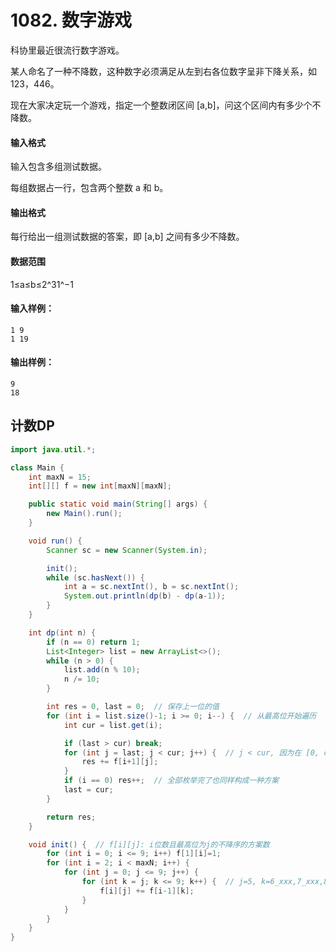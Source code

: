 # 1082. 数字游戏

科协里最近很流行数字游戏。

某人命名了一种不降数，这种数字必须满足从左到右各位数字呈非下降关系，如 123，446。

现在大家决定玩一个游戏，指定一个整数闭区间 [a,b]，问这个区间内有多少个不降数。

#### 输入格式

输入包含多组测试数据。

每组数据占一行，包含两个整数 a 和 b。

#### 输出格式

每行给出一组测试数据的答案，即 [a,b] 之间有多少不降数。

#### 数据范围

1≤a≤b≤2^31^−1

#### 输入样例：

```
1 9
1 19
```

#### 输出样例：

```
9
18
```



## 计数DP

```java
import java.util.*;

class Main {
    int maxN = 15;
    int[][] f = new int[maxN][maxN];

    public static void main(String[] args) {
        new Main().run();
    }

    void run() {
        Scanner sc = new Scanner(System.in);

        init();
        while (sc.hasNext()) {
            int a = sc.nextInt(), b = sc.nextInt();
            System.out.println(dp(b) - dp(a-1));
        }
    }

    int dp(int n) {
        if (n == 0) return 1;
        List<Integer> list = new ArrayList<>();
        while (n > 0) {
            list.add(n % 10);
            n /= 10;
        }

        int res = 0, last = 0;  // 保存上一位的值
        for (int i = list.size()-1; i >= 0; i--) {  // 从最高位开始遍历
            int cur = list.get(i);

            if (last > cur) break;
            for (int j = last; j < cur; j++) {  // j < cur, 因为在 [0, cur-1] 这个范围才可以为所欲为
                res += f[i+1][j];
            }
            if (i == 0) res++;  // 全部枚举完了也同样构成一种方案
            last = cur;
        }

        return res;
    }

    void init() {  // f[i][j]: i位数且最高位为j的不降序的方案数
        for (int i = 0; i <= 9; i++) f[1][i]=1;
        for (int i = 2; i < maxN; i++) {
            for (int j = 0; j <= 9; j++) {
                for (int k = j; k <= 9; k++) {  // j=5, k=6_xxx,7_xxx,8_xxx
                    f[i][j] += f[i-1][k];
                }
            }
        }
    }
}
```

